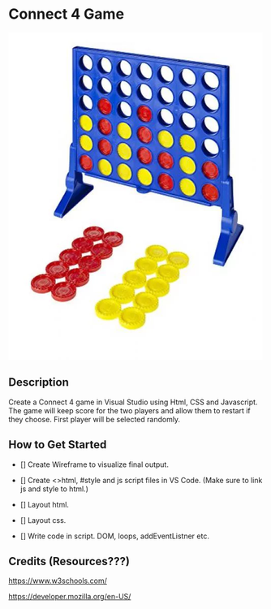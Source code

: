 # Connect 4 Game

![image](https://github.com/rbouldin3/Connect-4/blob/26892fcb061dda43db7760fbb924cb5cffc41276/connect.png)

## Description 

Create a Connect 4 game in Visual Studio using Html, CSS and Javascript. The game will keep score for the two players and allow them to restart if they choose. First player will be selected randomly.

<!-- As I move forward, update and list all steps taken creating game -->

## How to Get Started

- [] Create Wireframe to visualize final output. 

- [] Create <>html, #style and js script files in VS Code. 
(Make sure to link js and style to html.) 

<!-- Grid or table for board set up-->

- [] Layout html. 

- [] Layout css. 

- [] Write code in script. DOM, loops, addEventListner etc.  



## Credits (Resources???)

https://www.w3schools.com/

https://developer.mozilla.org/en-US/
